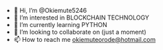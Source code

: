 - 👋 Hi, I’m @Okiemute5246
- 👀 I’m interested in BLOCKCHAIN TECHNOLOGY
- 🌱 I’m currently learning PYTHON
- 💞️ I’m looking to collaborate on (just a moment)
- 📫 How to reach me okiemuteorode@hotmail.com

<!---
Okiemute5246/Okiemute5246 is a ✨ special ✨ repository because its `README.md` (this file) appears on your GitHub profile.
You can click the Preview link to take a look at your changes.
--->
